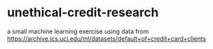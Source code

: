 # unethical-credit-research
a small machine learning exercise using data from https://archive.ics.uci.edu/ml/datasets/default+of+credit+card+clients

